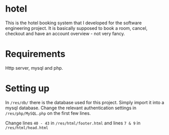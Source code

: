 # hotel
This is the hotel booking system that I developed for the software engineering project.
It is basically supposed to book a room, cancel, checkout and have an account overview - not very fancy. 

# Requirements
Http server, mysql and php.

# Setting up
In ```/res/db/``` there is the database used for this project.
Simply import it into a mysql database.
Change the relevant authentication settings in ```/res/php/MySQL.php``` on the first few lines.

Change lines ```40 - 43``` in ```/res/html/footer.html``` and lines ```7 & 9``` in ```/res/html/head.html```

